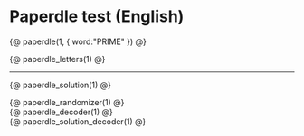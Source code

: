 # Paperdle test (English)

<div class="paperdle-col1" markdown="1">
{@ paperdle(1, { word:"PRIME" }) @}

{@ paperdle_letters(1) @}

* * *

{@ paperdle_solution(1) @}
</div>

<div class="paperdle-col2" markdown="1">
{@ paperdle_randomizer(1) @}
</div>

<div class="paperdle-col3" markdown="1">
{@ paperdle_decoder(1) @}
</div>

<div class="paperdle-col4" markdown="1">
{@ paperdle_solution_decoder(1) @}
</div>

<!-- 
{@ paperdle(2, { word:"BIRDS" }) @}

{@ paperdle(3, { word:"ROPES" }) @} -->
